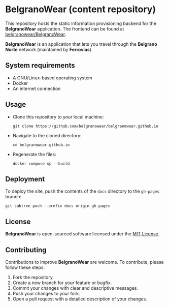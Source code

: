 # BelgranoWear (content repository)

This repository hosts the static information provisioning backend for the **BelgranoWear** application. The frontend can be found at [belgranowear/BelgranoWear](https://github.com/belgranowear/BelgranoWear).

**BelgranoWear** is an application that lets you travel through the **Belgrano Norte** network (maintained by **Ferrovias**).

## System requirements
- A GNU/Linux-based operating system
- Docker
- An internet connection

## Usage

- Clone this repository to your local machine:

    `git clone https://github.com/belgranowear/belgranowear.github.io`

- Navigate to the cloned directory:

    `cd belgranowear.github.io`

- Regenerate the files:

    `docker compose up --build`

## Deployment

To deploy the site, push the contents of the `docs` directory to the `gh-pages` branch:

    git subtree push --prefix docs origin gh-pages

## License

**BelgranoWear** is open-sourced software licensed under the [MIT License](LICENSE).

## Contributing

Contributions to improve **BelgranoWear** are welcome. To contribute, please follow these steps:

1. Fork the repository.
2. Create a new branch for your feature or bugfix.
3. Commit your changes with clear and descriptive messages.
4. Push your changes to your fork.
5. Open a pull request with a detailed description of your changes.
